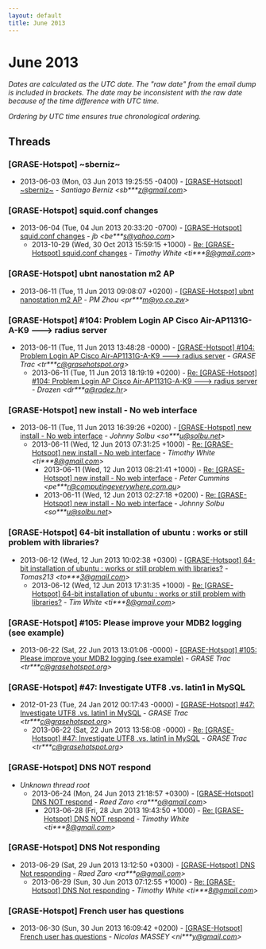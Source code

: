 ```yaml
---
layout: default
title: June 2013
---
```


# June 2013

_Dates are calculated as the UTC date. The "raw date" from the email dump is included in brackets. The date may be inconsistent with the raw date because of the time difference with UTC time._

_Ordering by UTC time ensures true chronological ordering._

## Threads

### [GRASE-Hotspot] ~sberniz~
+ 2013-06-03 (Mon, 03 Jun 2013 19:25:55 -0400) - [[GRASE-Hotspot] ~sberniz~](/archive/2013/06/a83379d6f08ec59b9a63567d997ff9f83e65e4c5b2dc5b9b2fb92bc1ea793ac5) - _Santiago Berniz \<sb***z@gmail.com\>_

### [GRASE-Hotspot] squid.conf changes
+ 2013-06-04 (Tue, 04 Jun 2013 20:33:20 -0700) - [[GRASE-Hotspot] squid.conf changes](/archive/2013/06/e1af3ef094ad844579cfa803d6ca030ec90c9af5100939d25da30fa8037de794) - _jb \<be***s@yahoo.com\>_
  + 2013-10-29 (Wed, 30 Oct 2013 15:59:15 +1000) - [Re: [GRASE-Hotspot] squid.conf changes](/archive/2013/10/28cf3d48d1d0648705d971a30dde648da2452bbf8a8e5cdfc3d86f568ba9c900) - _Timothy White \<ti***8@gmail.com\>_

### [GRASE-Hotspot] ubnt nanostation m2 AP
+ 2013-06-11 (Tue, 11 Jun 2013 09:08:07 +0200) - [[GRASE-Hotspot] ubnt nanostation m2 AP](/archive/2013/06/0e24905fae391510902c9a4b51bcbb9da194bc1871ace5449fceea00054a8b2b) - _PM Zhou \<pr***m@yo.co.zw\>_

### [GRASE-Hotspot] #104: Problem Login AP Cisco Air-AP1131G-A-K9 ---> radius server
+ 2013-06-11 (Tue, 11 Jun 2013 13:48:28 -0000) - [[GRASE-Hotspot] #104: Problem Login AP Cisco Air-AP1131G-A-K9 ---> radius server](/archive/2013/06/58df25864b400789968f5ec0d1e609e237f573f38ca182213e07b3e42ff70aaf) - _GRASE Trac \<tr***c@grasehotspot.org\>_
  + 2013-06-11 (Tue, 11 Jun 2013 18:19:19 +0200) - [Re: [GRASE-Hotspot] #104: Problem Login AP Cisco Air-AP1131G-A-K9 ---> radius server](/archive/2013/06/655aaa830b55ab505159ac23f51c063b9a25e362c2e37c010709a4223b0e9d1b) - _Drazen \<dr***a@radez.hr\>_

### [GRASE-Hotspot] new install - No web interface
+ 2013-06-11 (Tue, 11 Jun 2013 16:39:26 +0200) - [[GRASE-Hotspot] new install - No web interface](/archive/2013/06/b55798edc719376e2d5a487b413f0c3572d1500238ca0341b0a1872003faeec3) - _Johnny Solbu \<so***u@solbu.net\>_
  + 2013-06-11 (Wed, 12 Jun 2013 07:31:25 +1000) - [Re: [GRASE-Hotspot] new install - No web interface](/archive/2013/06/f2104c63637636a28514245587ec6f613d1e54fd777dfc044e46979932a63e72) - _Timothy White \<ti***8@gmail.com\>_
    + 2013-06-11 (Wed, 12 Jun 2013 08:21:41 +1000) - [Re: [GRASE-Hotspot] new install - No web interface](/archive/2013/06/fb048f7ea15b7304e319b990770e262e52ad82918ecfe6e4eeff2de0eb8b6eb3) - _Peter Cummins \<pe***r@computingeverywhere.com.au\>_
    + 2013-06-11 (Wed, 12 Jun 2013 02:27:18 +0200) - [Re: [GRASE-Hotspot] new install - No web interface](/archive/2013/06/702b3ed87803c5a3f5640529b8e06a9b2407b978dc66566a5fa90ea78ba7d17f) - _Johnny Solbu \<so***u@solbu.net\>_

### [GRASE-Hotspot] 64-bit installation of ubuntu : works or still	problem with libraries?
+ 2013-06-12 (Wed, 12 Jun 2013 10:02:38 +0300) - [[GRASE-Hotspot] 64-bit installation of ubuntu : works or still	problem with libraries?](/archive/2013/06/0752b9e11cd740a46465ef1050f14a8c9ac19542f613bab871e4984913e7a2c2) - _Tomas213 \<to***3@gmail.com\>_
  + 2013-06-12 (Wed, 12 Jun 2013 17:31:35 +1000) - [Re: [GRASE-Hotspot] 64-bit installation of ubuntu : works or still problem with libraries?](/archive/2013/06/630cc578b54bed462ce4ef0996e43ad39b2d4cf9b58a4e1a9f5f70a6c826c579) - _Tim White \<ti***8@gmail.com\>_

### [GRASE-Hotspot] #105: Please improve your MDB2 logging (see example)
+ 2013-06-22 (Sat, 22 Jun 2013 13:01:06 -0000) - [[GRASE-Hotspot] #105: Please improve your MDB2 logging (see example)](/archive/2013/06/6d0e4ff8eff1133368bd7d34f591008121f10303f34ff179c0dfbe1b7d8a8f1d) - _GRASE Trac \<tr***c@grasehotspot.org\>_

### [GRASE-Hotspot]  #47: Investigate UTF8 .vs. latin1 in MySQL
+ 2012-01-23 (Tue, 24 Jan 2012 00:17:43 -0000) - [[GRASE-Hotspot]  #47: Investigate UTF8 .vs. latin1 in MySQL](/archive/2012/01/3f03af2ea5dd1c03750438cca89316a05403525d123c0facf7ac176b50c6b216) - _GRASE Trac \<tr***c@grasehotspot.org\>_
  + 2013-06-22 (Sat, 22 Jun 2013 13:58:08 -0000) - [Re: [GRASE-Hotspot] #47: Investigate UTF8 .vs. latin1 in MySQL](/archive/2013/06/10ee38205bc090a568d378bd9ac8f73a824de0c5d042419fdb38441f0f501b9c) - _GRASE Trac \<tr***c@grasehotspot.org\>_

### [GRASE-Hotspot] DNS NOT respond
+ _Unknown thread root_
  + 2013-06-24 (Mon, 24 Jun 2013 21:18:57 +0300) - [[GRASE-Hotspot] DNS NOT respond](/archive/2013/06/71807776b383b2e032143814527457c6f83195640660cb2317eb6fb2e0f21434) - _Raed Zaro \<ra***o@gmail.com\>_
    + 2013-06-28 (Fri, 28 Jun 2013 19:43:50 +1000) - [Re: [GRASE-Hotspot] DNS NOT respond](/archive/2013/06/04003ad6838a616aacec51b5d2c846c8949014f9b4f6ef486b0bdf8e423eb95c) - _Timothy White \<ti***8@gmail.com\>_

### [GRASE-Hotspot] DNS Not responding
+ 2013-06-29 (Sat, 29 Jun 2013 13:12:50 +0300) - [[GRASE-Hotspot] DNS Not responding](/archive/2013/06/45af4ad0925610085b1e44ce1a91d68463a972453d207f996b80d9a25fe03d58) - _Raed Zaro \<ra***o@gmail.com\>_
  + 2013-06-29 (Sun, 30 Jun 2013 07:12:55 +1000) - [Re: [GRASE-Hotspot] DNS Not responding](/archive/2013/06/0a40255469800d49d71f4145686766ddb6ca6e632944122d47564a8301021670) - _Timothy White \<ti***8@gmail.com\>_

### [GRASE-Hotspot] French user has questions
+ 2013-06-30 (Sun, 30 Jun 2013 16:09:42 +0200) - [[GRASE-Hotspot] French user has questions](/archive/2013/06/90837d924b7150beb3ddaf9084f72e5ec3d70e75f17c73e1036e149a933910c0) - _Nicolas MASSEY \<ni***y@gmail.com\>_

